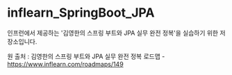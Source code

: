 # inflearn_SpringBoot_JPA
인프런에서 제공하는 '김영한의 스프링 부트와 JPA 실무 완전 정복'을 실습하기 위한 저장소입니다.

원 출처 : 김영한의 스프링 부트와 JPA 실무 완전 정복 로드맵 - https://www.inflearn.com/roadmaps/149
